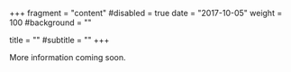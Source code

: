 +++
fragment = "content"
#disabled = true
date = "2017-10-05"
weight = 100
#background = ""

title = ""
#subtitle = ""
+++

More information coming soon.
